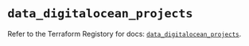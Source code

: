 # `data_digitalocean_projects`

Refer to the Terraform Registory for docs: [`data_digitalocean_projects`](https://www.terraform.io/docs/providers/digitalocean/d/projects).
